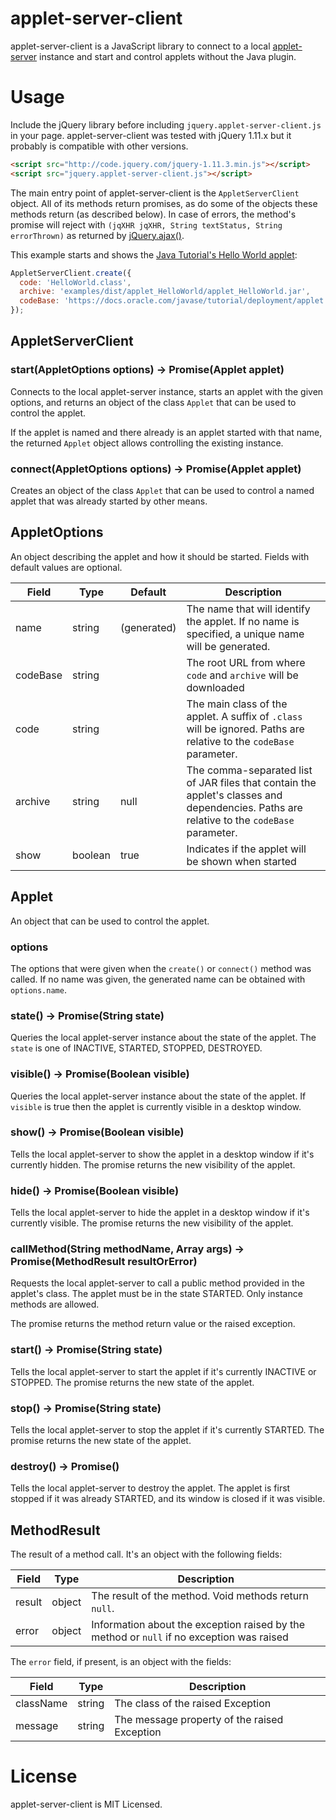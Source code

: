 # applet-server-client

applet-server-client is a JavaScript library to connect to a local [applet-server](https://github.com/diogoko/applet-server) instance and start and control applets without the Java plugin.

# Usage

Include the jQuery library before including `jquery.applet-server-client.js` in your page. applet-server-client was tested with jQuery 1.11.x but it probably is compatible with other versions.

```html
<script src="http://code.jquery.com/jquery-1.11.3.min.js"></script>
<script src="jquery.applet-server-client.js"></script>
```

The main entry point of applet-server-client is the `AppletServerClient` object. All of its methods return promises, as do some of the objects these methods return (as described below). In case of errors, the method's promise will reject with `(jqXHR jqXHR, String textStatus, String errorThrown)` as returned by [jQuery.ajax()](http://api.jquery.com/jQuery.ajax/).

This example starts and shows the [Java Tutorial's Hello World applet](https://docs.oracle.com/javase/tutorial/deployment/applet/getStarted.html):

```javascript
AppletServerClient.create({
  code: 'HelloWorld.class',
  archive: 'examples/dist/applet_HelloWorld/applet_HelloWorld.jar',
  codeBase: 'https://docs.oracle.com/javase/tutorial/deployment/applet'
});
```

## AppletServerClient

### start(AppletOptions options) &rarr; Promise(Applet applet)

Connects to the local applet-server instance, starts an applet with the given options, and returns an object of the class `Applet` that can be used to control the applet.

If the applet is named and there already is an applet started with that name, the returned `Applet` object allows controlling the existing instance.

### connect(AppletOptions options) &rarr; Promise(Applet applet)

Creates an object of the class `Applet` that can be used to control a named applet that was already started by other means.

## AppletOptions

An object describing the applet and how it should be started. Fields with default values are optional.

| Field    | Type    | Default     | Description                                                                                                                               |
|----------|---------|-------------|-------------------------------------------------------------------------------------------------------------------------------------------|
| name     | string  | (generated) | The name that will identify the applet. If no name is specified, a unique name will be generated.                                         |
| codeBase | string  |             | The root URL from where `code` and `archive` will be downloaded                                                                           |
| code     | string  |             | The main class of the applet. A suffix of `.class` will be ignored. Paths are relative to the `codeBase` parameter.                       |
| archive  | string  | null        | The comma-separated list of JAR files that contain the applet's classes and dependencies. Paths are relative to the `codeBase` parameter. |
| show     | boolean | true        | Indicates if the applet will be shown when started                                                                                        |

## Applet

An object that can be used to control the applet.

### options

The options that were given when the `create()` or `connect()` method was called. If no name was given, the generated name can be obtained with `options.name`.

### state() &rarr; Promise(String state)

Queries the local applet-server instance about the state of the applet. The `state` is one of INACTIVE, STARTED, STOPPED, DESTROYED.

### visible() &rarr; Promise(Boolean visible)

Queries the local applet-server instance about the state of the applet. If `visible` is true then the applet is currently visible in a desktop window.

### show() &rarr; Promise(Boolean visible)

Tells the local applet-server to show the applet in a desktop window if it's currently hidden. The promise returns the new visibility of the applet.

### hide() &rarr; Promise(Boolean visible)

Tells the local applet-server to hide the applet in a desktop window if it's currently visible. The promise returns the new visibility of the applet.

### callMethod(String methodName, Array args) &rarr; Promise(MethodResult resultOrError)

Requests the local applet-server to call a public method provided in the applet's class. The applet must be in the state STARTED. Only instance methods are allowed.

The promise returns the method return value or the raised exception.

### start() &rarr; Promise(String state)

Tells the local applet-server to start the applet if it's currently INACTIVE or STOPPED. The promise returns the new state of the applet.

### stop() &rarr; Promise(String state)

Tells the local applet-server to stop the applet if it's currently STARTED. The promise returns the new state of the applet.

### destroy() &rarr; Promise()

Tells the local applet-server to destroy the applet. The applet is first stopped if it was already STARTED, and its window is closed if it was visible.

## MethodResult

The result of a method call. It's an object with the following fields:

| Field  | Type   | Description                                                                               |
|--------|--------|-------------------------------------------------------------------------------------------|
| result | object | The result of the method. Void methods return `null`.                                     |
| error  | object | Information about the exception raised by the method or `null` if no exception was raised |

The `error` field, if present, is an object with the fields:

| Field     | Type   | Description                                  |
|-----------|--------|----------------------------------------------|
| className | string | The class of the raised Exception            |
| message   | string | The message property of the raised Exception |

# License

applet-server-client is MIT Licensed.
